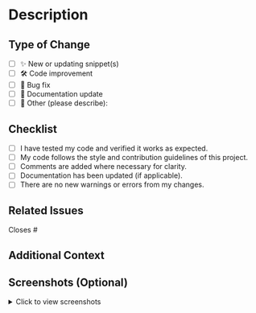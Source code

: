 <!-- **ANY PULL REQUEST NOT FOLLOWING GUIDELINES OR NOT INCLUDING A DESCRIPTION WILL BE CLOSED !** -->

# Description

<!-- Include a summary of your changes. -->

## Type of Change

<!-- What kind of change does this pull request introduce? (Check all that apply) -->

- [ ] ✨ New or updating snippet(s)
- [ ] 🛠 Code improvement
- [ ] 🐞 Bug fix
- [ ] 📖 Documentation update
- [ ] 🔧 Other (please describe):

## Checklist

<!--  Before submitting, ensure your pull request meets these requirements: -->

- [ ] I have tested my code and verified it works as expected.
- [ ] My code follows the style and contribution guidelines of this project.
- [ ] Comments are added where necessary for clarity.
- [ ] Documentation has been updated (if applicable).
- [ ] There are no new warnings or errors from my changes.

## Related Issues

<!-- Link any relevant issues (use #issue-number syntax). If not, leave it empty -->

Closes #

## Additional Context

<!-- Add any extra details, questions, or considerations here. -->

## Screenshots (Optional)

<!-- If your changes affect visuals, please include screenshots. -->

<details> 
<summary>Click to view screenshots</summary>

<!-- Add your screenshots here -->

</details>
